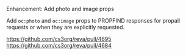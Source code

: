 Enhancement: Add photo and image props

Add `oc:photo` and `oc:image` props to PROPFIND responses for propall requests or when they are explicitly requested.

https://github.com/cs3org/reva/pull/4695
https://github.com/cs3org/reva/pull/4684
